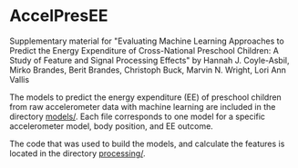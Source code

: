 # AccelPresEE

Supplementary material for "Evaluating Machine Learning Approaches to Predict the Energy Expenditure of Cross-National Preschool Children: A Study of Feature and Signal Processing Effects" by Hannah J. Coyle-Asbil, Mirko Brandes, Berit Brandes, Christoph Buck, Marvin N. Wright, Lori Ann Vallis

The models to predict the energy expenditure (EE) of preschool children from raw accelerometer data with machine learning are included in the directory [models/](https://github.com/hcoyleas/AccelPresEE/tree/main/processing). Each file corresponds to one model for a specific accelerometer model, body position, and EE outcome. 

The code that was used to build the models, and calculate the features is located in the directory [processing/](https://github.com/hcoyleas/AccelPresEE/tree/main/processing).
